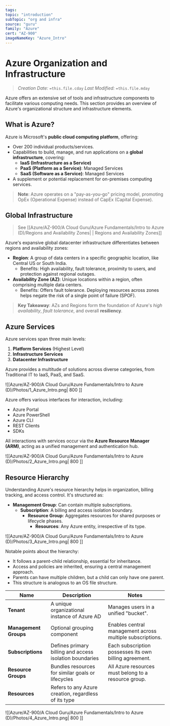 ```yaml
---
tags:
topic: "introduction"
subTopic: "org and infra"
source: "guru"
family: "Azure"
cert: "AZ-900"
imageNameKey: "Azure_Intro"
---
```

# Azure Organization and Infrastructure

> _Creation Date:_ `=this.file.cday` _Last Modified:_ `=this.file.mday`

Azure offers an extensive set of tools and infrastructure components to facilitate various computing needs. This section provides an overview of Azure's organizational structure and infrastructure elements.

## What is Azure?

Azure is Microsoft's **public cloud computing platform**, offering:

- Over 200 individual products/services.
- Capabilities to build, manage, and run applications on a **global infrastructure**, covering:
    - **IaaS (Infrastructure as a Service)**
    - **PaaS (Platform as a Service)**: Managed Services
    - **SaaS (Software as a Service)**: Managed Services
- A supplement or potential replacement for on-premises computing services.

> **Note**: Azure operates on a "pay-as-you-go" pricing model, promoting OpEx (Operational Expense) instead of CapEx (Capital Expense).

## Global Infrastructure
> See [[Azure/AZ-900/A Cloud Guru/Azure Fundamentals/Intro to Azure (D)/Regions and Availability Zones| | Regions and Availability Zones]]

Azure's expansive global datacenter infrastructure differentiates between regions and availability zones:

- **Region**: A group of data centers in a specific geographic location, like Central US or South India.
    - Benefits: High availability, fault tolerance, proximity to users, and protection against regional outages.
- **Availability Zone (AZ)**: Unique locations within a region, often comprising multiple data centers.
    - Benefits: Offers fault tolerance. Deploying resources across zones helps negate the risk of a single point of failure (SPOF).

> **Key Takeaway**: AZs and Regions form the foundation of Azure's _high availability_, _fault tolerance_, and overall **resiliency**.

## Azure Services

Azure services span three main levels:

1. **Platform Services** (Highest Level)
2. **Infrastructure Services**
3. **Datacenter Infrastructure**

Azure provides a multitude of solutions across diverse categories, from Traditional IT to IaaS, PaaS, and SaaS.

![[Azure/AZ-900/A Cloud Guru/Azure Fundamentals/Intro to Azure (D)/Photos/1_Azure_Intro.png| 800 ]]

Azure offers various interfaces for interaction, including:

- Azure Portal
- Azure PowerShell
- Azure CLI
- REST Clients
- SDKs

All interactions with services occur via the **Azure Resource Manager (ARM)**, acting as a unified management and authentication hub.

![[Azure/AZ-900/A Cloud Guru/Azure Fundamentals/Intro to Azure (D)/Photos/2_Azure_Intro.png| 800 ]]

## Resource Hierarchy

Understanding Azure's resource hierarchy helps in organization, billing tracking, and access control. It's structured as:

- **Management Group**: Can contain multiple subscriptions.
    - **Subscription**: A billing and access isolation boundary.
        - **Resource Group**: Aggregates resources for shared purposes or lifecycle phases.
            - **Resources**: Any Azure entity, irrespective of its type.

![[Azure/AZ-900/A Cloud Guru/Azure Fundamentals/Intro to Azure (D)/Photos/3_Azure_Intro.png| 800 ]]

Notable points about the hierarchy:

- It follows a parent-child relationship, essential for inheritance.
- Access and policies are inherited, ensuring a central management approach.
- Parents can have multiple children, but a child can only have one parent.
- This structure is analogous to an OS file structure.

|Name|Description|Notes|
|---|---|---|
|**Tenant**|A unique organizational instance of Azure AD|Manages users in a unified "bucket".|
|**Management Groups**|Optional grouping component|Enables central management across multiple subscriptions.|
|**Subscriptions**|Defines primary billing and access isolation boundaries|Each subscription possesses its own billing agreement.|
|**Resource Groups**|Bundles resources for similar goals or lifecycles|All Azure resources must belong to a resource group.|
|**Resources**|Refers to any Azure creation, regardless of its type||

![[Azure/AZ-900/A Cloud Guru/Azure Fundamentals/Intro to Azure (D)/Photos/4_Azure_Intro.png| 800 ]]